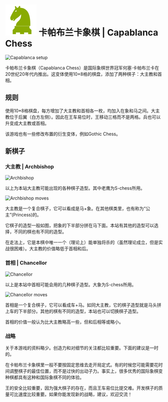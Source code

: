# ![capablanca](https://github.com/gbtami/pychess-variants/blob/master/static/icons/capablanca.svg) 卡帕布兰卡象棋 | Capablanca Chess

![Capablanca setup](https://github.com/gbtami/pychess-variants/blob/master/static/images/CVariantsGuide/Capablanca.png)

卡帕布兰卡象棋（Capablanca Chess）是国际象棋世界冠军何塞·卡帕布兰卡在20世纪20年代内推出。这变体使用10×8格的棋盘，添加了两种棋子：大主教和首相。

## 规则

使用10*8格棋盘，每方增加了大主教和首相各一枚，均加入在象和马之间。大主教位于后翼（白方左侧）。因此在王车易位时，王移动三格而不是两格。兵也可以升变成大主教或首相。

该游戏也有一些修改布置的衍生变体，例如Gothic Chess。

## 新棋子

### 大主教 | Archbishop

![Archbishop](https://github.com/gbtami/pychess-variants/blob/master/static/images/CVariantsGuide/Princesses.png)

以上为本站大主教可能出现的各种棋子造型。其中老鹰为S-chess所用。

![Archbishop moves](https://github.com/gbtami/pychess-variants/blob/master/static/images/CVariantsGuide/Archbishop.png)

大主教是一个复合棋子，它可以看成是马+象。在其他棋类里，也有称为“公主”(Princess)的。

它棋子的造型一般如图，把象的下半部分拼在马下面。本站有其他的造型可以选择，不同的棋也有不同的造型。

在走法上，它是本棋中唯一一个（理论上）能单独将杀的（虽然理论成立，但是实战很困难）。大主教的价值略低于首相和后。

### 首相 | Chancellor

![Chancellor](https://github.com/gbtami/pychess-variants/blob/master/static/images/CVariantsGuide/Empresses.png)

以上是本站中首相可能会用的几种棋子造型。大象为S-chess所用。

![Chancellor moves](https://github.com/gbtami/pychess-variants/blob/master/static/images/CVariantsGuide/Chancellor.png)

首相是一个复合棋子，它可以看成车+马。如同大主教，它的棋子造型就是马头拼上车的下半部分。其他的棋有不同的造型，本站也可以切换棋子造型。

首相的价值一般认为比大主教略高一些，但和后相等或略小。

### 战略

关于本游戏的资料略少。创造力和对细节的关注都比较重要。下面的建议是一时的。

在卡帕布兰卡象棋里一般不要按固定思维去走开局定式。有的时候您可能需要花时间调整棋子的最佳位置，而不是过快的出动子力。事实上，很多优秀的国际象棋变种棋都具有这种和国际象棋不同的体验。

王的安全比较重要，因为强大棋子的存在，而且王车易位比提交难。开发棋子的质量可比速度比较重要。如果你能发现新的战略，建议，欢迎交流！